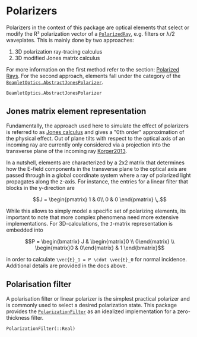 # Polarizers

Polarizers in the context of this package are optical elements that select or modify the R³ polarization vector of a [`PolarizedRay`](@ref), e.g. filters or λ/2 waveplates. This is mainly done by two approaches:

1. 3D polarization ray-tracing calculus
2. 3D modified Jones matrix calculus

For more information on the first method refer to the section: [Polarized Rays](@ref). For the second approach, elements fall under the category of the [`BeamletOptics.AbstractJonesPolarizer`](@ref).

```@docs; canonical=false
BeamletOptics.AbstractJonesPolarizer
```

## Jones matrix element representation

Fundamentally, the approach used here to simulate the effect of polarizers is referred to as [Jones calculus](https://en.wikipedia.org/wiki/Jones_calculus) and gives a "0th order" approximation of the physical effect. Out of plane tilts with respect to the optical axis of an incoming ray are currently only considered via a projection into the transverse plane of the incoming ray [Korger2013](@cite).

In a nutshell, elements are characterized by a 2x2 matrix that determines how the E-field components in the transverse plane to the optical axis are passed through in a global coordinate system where a ray of polarized light propagates along the z-axis. For instance, the entries for a linear filter that blocks in the y-direction are

```math
J = 
\begin{pmatrix}
1 & 0\\
0 & 0
\end{pmatrix} \,.
```

While this allows to simply model a specific set of polarizing elements, its important to note that more complex phenomena need more extensive implementations. For 3D-calculations, the ``J``-matrix representation is embedded into 

```math
P =
\begin{bmatrix}
  J & \begin{matrix}0 \\ 0\end{matrix} \\
  \begin{matrix}0 & 0\end{matrix} & 1
\end{bmatrix}
```

in order to calculate ``\vec{E}_1 = P \cdot \vec{E}_0`` for normal incidence. Additional details are provided in the docs above.

## Polarisation filter

A polarisation filter or linear polarizer is the simplest practical polarizer and is commonly used to select a desired polarization state. This package provides the [`PolarizationFilter`](@ref) as an idealized implementation for a zero-thickness filter.

```@docs; canonical=false
PolarizationFilter(::Real)
```